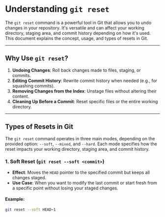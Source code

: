 # Understanding `git reset`

The `git reset` command is a powerful tool in Git that allows you to undo changes in your repository. It's versatile and can affect your working directory, staging area, and commit history depending on how it's used. This document explains the concept, usage, and types of resets in Git.

---

## Why Use `git reset`?

1. **Undoing Changes**: Roll back changes made to files, staging, or commits.
2. **Editing Commit History**: Rewrite commit history when needed (e.g., for squashing commits).
3. **Removing Changes from the Index**: Unstage files without altering their content.
4. **Cleaning Up Before a Commit**: Reset specific files or the entire working directory.

---

## Types of Resets in Git

The `git reset` command operates in three main modes, depending on the provided option: `--soft`, `--mixed`, and `--hard`. Each mode specifies how the reset impacts your working directory, staging area, and commit history.

### 1. **Soft Reset** (`git reset --soft <commit>`)

- **Effect**: Moves the `HEAD` pointer to the specified commit but keeps all changes staged.
- **Use Case**: When you want to modify the last commit or start fresh from a specific point without losing your staged changes.

#### Example:
```bash
git reset --soft HEAD~1
